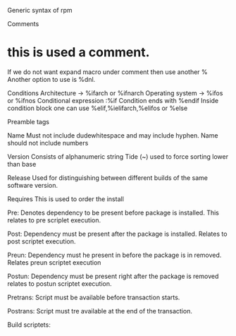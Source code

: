 Generic syntax of rpm

Comments 
# this is used a comment.
If we do not want expand macro under comment then use another %
Another option to use is %dnl.

Conditions
Architecture → %ifarch or %ifnarch
Operating system -> %ifos or %ifnos
Conditional expression :%if
Condition ends with %endif
Inside condition block one can use %elif,%ielifarch,%elifos or %else

Preamble tags

Name
Must not include dudewhitespace and may include hyphen.
Name should not include numbers

Version
Consists of alphanumeric string
Tide (~) used to force sorting lower than base

Release 
Used for distinguishing between different builds of the same software version.

Requires
This is used to order the install

Pre:
Denotes dependency to be present before package is installed.
This relates to pre scriplet execution.

Post:
Dependency must be present after the package is installed. Relates to post scriptet execution.

Preun:
Dependency must he present in before the package is in removed. Relates preun scriptet execution

Postun:
Dependency must be present right after the package is removed relates to postun scriptet execution.

Pretrans:
Script must be available before transaction starts.

Postrans:
Script must tre available at the end of the transaction.

Build scriptets:








